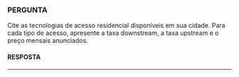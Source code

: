 ### PERGUNTA

Cite as tecnologias de acesso residencial disponíveis em sua cidade. Para cada tipo de acesso, apresente a taxa downstream, a taxa upstream e o preço mensais anunciados.

#### RESPOSTA 

- - -
